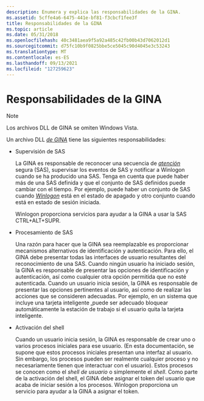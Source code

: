 ```yaml
---
description: Enumera y explica las responsabilidades de la GINA.
ms.assetid: 5cffe4a6-6475-441e-bf81-f3cbcf1fee3f
title: Responsabilidades de la GINA
ms.topic: article
ms.date: 05/31/2018
ms.openlocfilehash: 40c3481aea9f5a92a485c42fb00b43d7062012d1
ms.sourcegitcommit: d75fc10b9f0825bbe5ce5045c90d4045e3c53243
ms.translationtype: MT
ms.contentlocale: es-ES
ms.lasthandoff: 09/13/2021
ms.locfileid: "127259623"
---
```

# <a name="responsibilities-of-the-gina"></a>Responsabilidades de la GINA

> [!Note]  
> Los archivos DLL de GINA se omiten Windows Vista.

 

Un archivo DLL [*de GINA*](../secgloss/g-gly.md) tiene las siguientes responsabilidades:

-   Supervisión de SAS

    La GINA es responsable de reconocer una secuencia de [*atención*](../secgloss/s-gly.md) segura (SAS), supervisar los eventos de SAS y notificar a Winlogon cuando se ha producido una SAS. Tenga en cuenta que puede haber más de una SAS definida y que el conjunto de SAS definidos puede cambiar con el tiempo. Por ejemplo, puede haber un conjunto de SAS cuando [*Winlogon*](../secgloss/w-gly.md) está en el estado de apagado y otro conjunto cuando está en estado de sesión iniciada.

    Winlogon proporciona servicios para ayudar a la GINA a usar la SAS CTRL+ALT+SUPR.

-   Procesamiento de SAS

    Una razón para hacer que la GINA sea reemplazable es proporcionar mecanismos alternativos de identificación y autenticación. Para ello, el GINA debe presentar todas las interfaces de usuario resultantes del reconocimiento de una SAS. Cuando ningún usuario ha iniciado sesión, la GINA es responsable de presentar las opciones de identificación y autenticación, así como cualquier otra opción permitida que no esté autenticada. Cuando un usuario inicia sesión, la GINA es responsable de presentar las opciones pertinentes al usuario, así como de realizar las acciones que se consideren adecuadas. Por ejemplo, en un sistema que incluye una tarjeta inteligente [*,*](../secgloss/s-gly.md)puede ser adecuado bloquear automáticamente la estación de trabajo si el usuario quita la tarjeta inteligente.

-   Activación del shell

    Cuando un usuario inicia sesión, la GINA es responsable de crear uno o varios procesos iniciales para ese usuario. (En esta documentación, se supone que estos procesos iniciales presentan una interfaz al usuario. Sin embargo, los procesos pueden ser realmente cualquier proceso y no necesariamente tienen que interactuar con el usuario). Estos procesos se conocen como el *shell de usuario* o simplemente el *shell*. Como parte de la activación del shell, el GINA debe asignar el token del usuario que acaba de iniciar sesión a los procesos. Winlogon proporciona un servicio para ayudar a la GINA a asignar el token.

 

 
